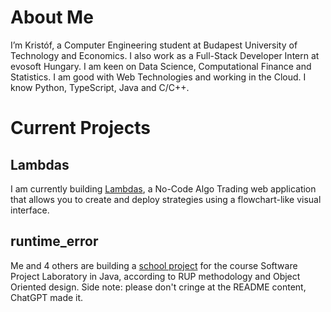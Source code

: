 
# About Me
I’m Kristóf, a Computer Engineering student at Budapest University of Technology and Economics. I also work as a Full-Stack Developer Intern at evosoft Hungary. I am keen on Data Science, Computational Finance and Statistics. I am good with Web Technologies and working in the Cloud. I know Python, TypeScript, Java and C/C++.

# Current Projects
## Lambdas
I am currently building [Lambdas](https://github.com/lambdastrade), a No-Code Algo Trading web application that allows you to create and deploy strategies using a flowchart-like visual interface.
## runtime_error
Me and 4 others are building a [school project](https://github.com/RuntimeError-BME) for the course Software Project Laboratory in Java, according to RUP methodology and Object Oriented design.
Side note: please don't cringe at the README content, ChatGPT made it.
